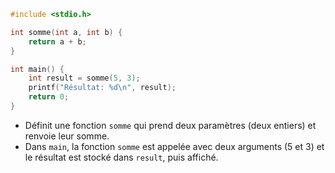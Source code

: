 ```c
#include <stdio.h>

int somme(int a, int b) {
    return a + b;
}

int main() {
    int result = somme(5, 3);
    printf("Résultat: %d\n", result);
    return 0;
}
```

- Définit une fonction `somme` qui prend deux paramètres (deux entiers) et renvoie leur somme.
- Dans `main`, la fonction `somme` est appelée avec deux arguments (5 et 3) et le résultat est stocké dans `result`, puis affiché.